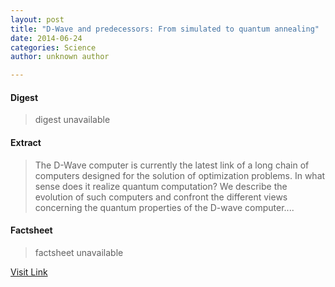 ```yaml
---
layout: post
title: "D-Wave and predecessors: From simulated to quantum annealing"
date: 2014-06-24
categories: Science
author: unknown author

---
```



#### Digest
>digest unavailable

#### Extract
>The D-Wave computer is currently the latest link of a long chain of computers designed for the solution of optimization problems. In what sense does it realize quantum computation? We describe the evolution of such computers and confront the different views concerning the quantum properties of the D-wave computer....

#### Factsheet
>factsheet unavailable

[Visit Link](http://phys.org/news322745572.html)


